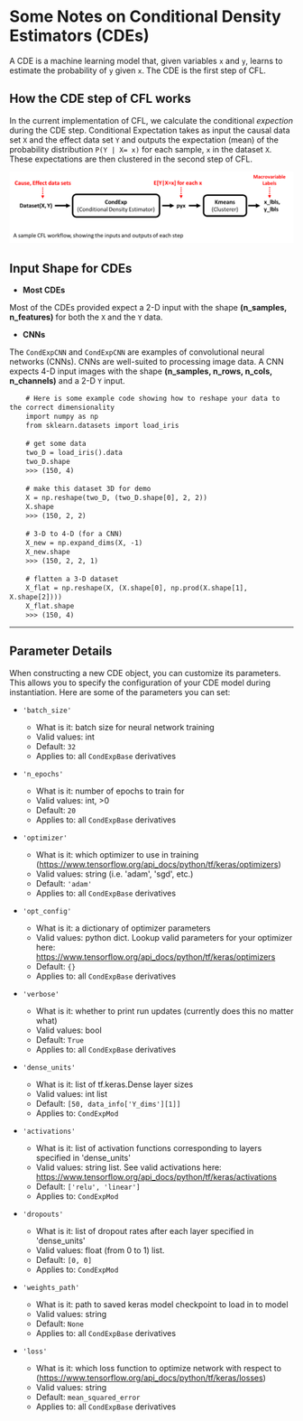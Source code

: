 # Some Notes on Conditional Density Estimators (CDEs)

A CDE is a machine learning model that, given variables `x` and `y`, learns to estimate the probability of `y` given `x`. The CDE is the first step of CFL. 

## How the CDE step of CFL works 

In the current implementation of CFL, we calculate the conditional _expection_ during the CDE step. Conditional Expectation takes as input the causal data set `X` and the effect data set `Y` and outputs the expectation (mean) of the probability distribution `P(Y | X= x)` for each sample, `x` in the dataset `X`. These expectations are then clustered in the second step of CFL. 

![Sample CFL Workflow](img/SampleCFLworkflow.png "Sample CFL Workflow")


## Input Shape for CDEs 

- **Most CDEs**

Most of the CDEs provided expect a 2-D input with the shape **(n_samples, n_features)** for both the `X` and the `Y` data. 

- **CNNs**

The `CondExpCNN` and `CondExpCNN` are examples of convolutional neural networks (CNNs). CNNs are well-suited to processing image data. A CNN expects 4-D input images with the shape **(n_samples, n_rows, n_cols, n_channels)** and a 2-D `Y` input. 


```
    # Here is some example code showing how to reshape your data to the correct dimensionality 
    import numpy as np 
    from sklearn.datasets import load_iris

    # get some data 
    two_D = load_iris().data
    two_D.shape
    >>> (150, 4)

    # make this dataset 3D for demo
    X = np.reshape(two_D, (two_D.shape[0], 2, 2))
    X.shape 
    >>> (150, 2, 2)

    # 3-D to 4-D (for a CNN)
    X_new = np.expand_dims(X, -1) 
    X_new.shape
    >>> (150, 2, 2, 1) 

    # flatten a 3-D dataset 
    X_flat = np.reshape(X, (X.shape[0], np.prod(X.shape[1], X.shape[2])))
    X_flat.shape 
    >>> (150, 4)
```


---------------------------------------------------------------------------------------------------------
## Parameter Details 
When constructing a new CDE object, you can customize its parameters. 
This allows you to specify the configuration of your CDE model during instantiation.
Here are some of the parameters you can set:

- `'batch_size'`
    - What is it: batch size for neural network training
    - Valid values: int
    - Default: `32`
    - Applies to: all `CondExpBase` derivatives

- `'n_epochs'`
    - What is it: number of epochs to train for
    - Valid values: int, >0 
    - Default: `20`
    - Applies to: all `CondExpBase` derivatives

- `'optimizer'`
    - What is it: which optimizer to use in training (https://www.tensorflow.org/api_docs/python/tf/keras/optimizers)
    - Valid values: string (i.e. 'adam', 'sgd', etc.)
    - Default: `'adam'`
    - Applies to: all `CondExpBase` derivatives

- `'opt_config'`
    - What is it: a dictionary of optimizer parameters
    - Valid values: python dict. Lookup valid parameters for your optimizer here: https://www.tensorflow.org/api_docs/python/tf/keras/optimizers
    - Default: `{}`
    - Applies to: all `CondExpBase` derivatives

- `'verbose'`
    - What is it: whether to print run updates (currently does this no matter what)
    - Valid values: bool
    - Default: `True`
    - Applies to: all `CondExpBase` derivatives

- `'dense_units'`
    - What is it: list of tf.keras.Dense layer sizes
    - Valid values: int list
    - Default: `[50, data_info['Y_dims'][1]]`
    - Applies to: `CondExpMod`

- `'activations'`
    - What is it: list of activation functions corresponding to layers specified in 'dense_units'
    - Valid values: string list. See valid activations here: https://www.tensorflow.org/api_docs/python/tf/keras/activations
    - Default: `['relu', 'linear']`
    - Applies to: `CondExpMod`

- `'dropouts'`
    - What is it: list of dropout rates after each layer specified in 'dense_units'
    - Valid values: float (from 0 to 1) list.
    - Default: `[0, 0]`
    - Applies to: `CondExpMod`

- `'weights_path'`
    - What is it: path to saved keras model checkpoint to load in to model
    - Valid values: string
    - Default: `None`
    - Applies to: all `CondExpBase` derivatives

- `'loss'`
    - What is it: which loss function to optimize network with respect to (https://www.tensorflow.org/api_docs/python/tf/keras/losses)
    - Valid values: string
    - Default: `mean_squared_error`
    - Applies to: all `CondExpBase` derivatives